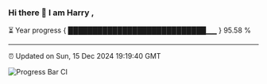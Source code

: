 ### Hi there 👋 I am Harry , 

⏳ Year progress { ████████████████████████████▁▁ } 95.58 %

---

⏰ Updated on Sun, 15 Dec 2024 19:19:40 GMT

![Progress Bar CI](https://github.com/duykhang68/duykhang68/workflows/Progress%20Bar%20CI/badge.svg)

